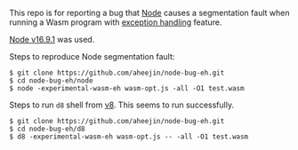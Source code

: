 This repo is for reporting a bug that [Node](https://nodejs.org/en/) causes a segmentation fault when running a Wasm program with [exception handling](https://github.com/WebAssembly/exception-handling) feature.

[Node v16.9.1](https://nodejs.org/en/) was used.

Steps to reproduce Node segmentation fault:
```
$ git clone https://github.com/aheejin/node-bug-eh.git
$ cd node-bug-eh/node
$ node -experimental-wasm-eh wasm-opt.js -all -O1 test.wasm
```

Steps to run `d8` shell from [v8](https://github.com/v8/v8). This seems to run successfully.
```
$ git clone https://github.com/aheejin/node-bug-eh.git
$ cd node-bug-eh/d8
$ d8 -experimental-wasm-eh wasm-opt.js -- -all -O1 test.wasm
```
